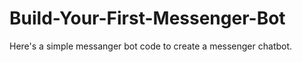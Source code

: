 # Build-Your-First-Messenger-Bot
Here's a simple messanger bot code to create a messenger chatbot. 

